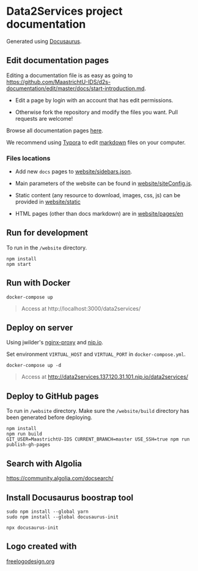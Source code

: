 # Data2Services project documentation

Generated using [Docusaurus](https://docusaurus.io/).

## Edit documentation pages

Editing a documentation file is as easy as going to https://github.com/MaastrichtU-IDS/d2s-documentation/edit/master/docs/start-introduction.md.

- Edit a page by login with an account that has edit permissions.

- Otherwise fork the repository and modify the files you want. Pull requests are welcome!

Browse all documentation pages [here](https://github.com/MaastrichtU-IDS/d2s-documentation/tree/master/docs).

We recommend using [Typora](https://typora.io/) to edit [markdown](https://github.com/adam-p/markdown-here/wiki/Markdown-Cheatsheet) files on your computer.

### Files locations

* Add new `docs` pages to [website/sidebars.json](https://github.com/MaastrichtU-IDS/d2s-documentation/blob/master/website/sidebars.json).

* Main parameters of the website can be found in [website/siteConfig.js](https://github.com/MaastrichtU-IDS/d2s-documentation/blob/master/website/siteConfig.js).

* Static content (any resource to download, images, css, js) can be provided in [website/static](https://github.com/MaastrichtU-IDS/d2s-documentation/tree/master/website/static)

* HTML pages (other than docs markdown) are in [website/pages/en](https://github.com/MaastrichtU-IDS/d2s-documentation/tree/master/website/pages/en)

## Run for development

To run in the `/website` directory.

```shell
npm install
npm start
```

## Run with Docker

```shell
docker-compose up
```

> Access at http://localhost:3000/data2services/

## Deploy on server

Using jwilder's [nginx-proxy](https://github.com/jwilder/nginx-proxy) and [nip.io](https://nip.io/).

Set environment `VIRTUAL_HOST` and `VIRTUAL_PORT` in `docker-compose.yml`.

```shell
docker-compose up -d
```

> Access at http://data2services.137.120.31.101.nip.io/data2services/

## Deploy to GitHub pages

To run in `/website` directory. Make sure the `/website/build` directory has been generated before deploying.

```shell
npm install
npm run build
GIT_USER=MaastrichtU-IDS CURRENT_BRANCH=master USE_SSH=true npm run publish-gh-pages
```

## Search with Algolia

https://community.algolia.com/docsearch/

## Install Docusaurus boostrap tool

```shell
sudo npm install --global yarn
sudo npm install --global docusaurus-init

npx docusaurus-init
```

## Logo created with

[freelogodesign.org](https://preview.freelogodesign.org/?lang=EN&name=&logo=4ecd9498-e2b0-4510-9ff4-54659e900382)

